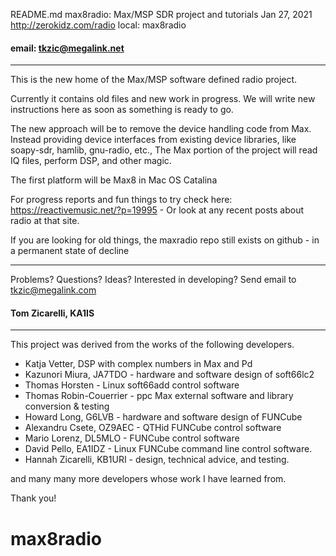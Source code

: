 README.md 
max8radio: Max/MSP SDR project and tutorials
Jan 27, 2021
http://zerokidz.com/radio
local: max8radio

#### email: tkzic@megalink.net

----------------------------------

This is the new home of the Max/MSP software defined radio project.

Currently it contains old files and new work in progress. We will write new instructions here as soon as something is ready to go.

The new approach will be to remove the device handling code from Max. Instead providing device interfaces from existing 
device libraries, like soapy-sdr, hamlib, gnu-radio, etc.,  The Max portion of the project will read IQ files, perform DSP,
and other magic.

The first platform will be Max8 in Mac OS Catalina

For progress reports and fun things to try check here: https://reactivemusic.net/?p=19995 - Or look at any recent posts about radio at that site.

If you are looking for old things, the maxradio repo still exists on github - in a permanent state of decline


-------------------------------------------------------------------------------------------
Problems? Questions? Ideas? Interested in developing?  Send email to tkzic@megalink.com

#### Tom Zicarelli, KA1IS
--------------------------------------------------------------------------------------------
This project was derived from the works of the following developers.

* Katja Vetter, DSP with complex numbers in Max and Pd
* Kazunori Miura, JA7TDO - hardware and software design of soft66lc2
* Thomas Horsten - Linux soft66add control software
* Thomas Robin-Couerrier - ppc Max external software and library conversion & testing
* Howard Long, G6LVB - hardware and software design of FUNCube
* Alexandru Csete, OZ9AEC - QTHid FUNCube control software
* Mario Lorenz, DL5MLO - FUNCube control software
* David Pello, EA1IDZ - Linux FUNCube command line control software.
* Hannah Zicarelli, KB1URI - design, technical advice, and testing.

and many many more developers whose work I have learned from.

Thank you!





 # max8radio
